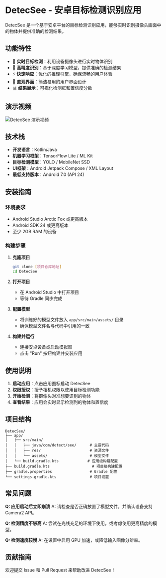 # DetecSee - 安卓目标检测识别应用

DetecSee 是一个基于安卓平台的目标检测识别应用，能够实时识别摄像头画面中的物体并提供准确的检测结果。

## 功能特性

- 📱 **实时目标检测**：利用设备摄像头进行实时物体识别
- 🎯 **高精度识别**：基于深度学习模型，提供准确的检测结果
- ⚡ **快速响应**：优化的推理引擎，确保流畅的用户体验
- 🎨 **直观界面**：简洁易用的用户界面设计
- 📊 **结果展示**：可视化检测框和置信度分数

## 演示视频

![DetecSee 演示视频](https://github.com/user-attachments/assets/39ede45b-0a46-48c3-9b10-76995e78daa8)

## 技术栈

- **开发语言**：Kotlin/Java
- **机器学习框架**：TensorFlow Lite / ML Kit
- **目标检测模型**：YOLO / MobileNet SSD
- **UI框架**：Android Jetpack Compose / XML Layout
- **最低支持版本**：Android 7.0 (API 24)

## 安装指南

### 环境要求
- Android Studio Arctic Fox 或更高版本
- Android SDK 24 或更高版本
- 至少 2GB RAM 的设备

### 构建步骤

1. **克隆项目**
   ```bash
   git clone [项目仓库地址]
   cd DetecSee
   ```

2. **打开项目**
   - 在 Android Studio 中打开项目
   - 等待 Gradle 同步完成

3. **配置模型**
   - 将训练好的模型文件放入 `app/src/main/assets/` 目录
   - 确保模型文件名与代码中引用的一致

4. **构建并运行**
   - 连接安卓设备或启动模拟器
   - 点击 "Run" 按钮构建并安装应用

## 使用说明

1. **启动应用**：点击应用图标启动 DetecSee
2. **权限授权**：授予相机权限以使用目标检测功能
3. **开始检测**：将摄像头对准想要识别的物体
4. **查看结果**：应用会实时显示检测到的物体和置信度

## 项目结构

```
DetecSee/
├── app/
│   ├── src/main/
│   │   ├── java/com/detect/see/      # 主要代码
│   │   ├── res/                      # 资源文件
│   │   └── assets/                   # 模型文件
│   └── build.gradle.kts             # 应用级构建配置
├── build.gradle.kts                   # 项目级构建配置
├── gradle.properties                 # Gradle 配置
└── settings.gradle.kts               # 项目设置
```

## 常见问题

**Q: 应用启动后立即崩溃**
A: 请检查是否正确放置了模型文件，并确认设备支持 Camera2 API。

**Q: 检测精度不够高**
A: 尝试在光线充足的环境下使用，或考虑使用更高精度的模型。

**Q: 检测速度较慢**
A: 在设置中启用 GPU 加速，或降低输入图像分辨率。

## 贡献指南

欢迎提交 Issue 和 Pull Request 来帮助改进 DetecSee！
